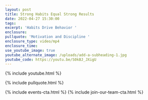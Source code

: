 ```yaml
---
layout: post
title: Strong Habits Equal Strong Results
date: 2022-04-27 15:30:00
tags:
excerpt: 'Habits Drive Behavior '
enclosure:
pullquote: 'Motivation and Discipline '
enclosure_type: video/mp4
enclosure_time:
use_youtube_image: true
youtube_alternate_image: /uploads/add-a-subheading-1.jpg
youtube_code: https://youtu.be/S0kBJ_JXigU
---
```

{% include youtube.html %}

{% include pullquote.html %}

{% include events-cta.html %} {% include join-our-team-cta.html %}

